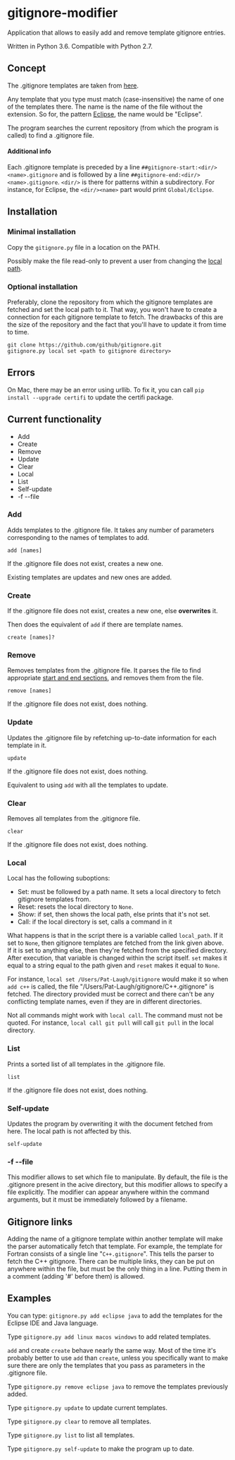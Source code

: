 # gitignore-modifier
Application that allows to easily add and remove template gitignore entries.

Written in Python 3.6. Compatible with Python 2.7.

## Concept

The .gitignore templates are taken from [here](https://github.com/github/gitignore).

Any template that you type must match (case-insensitive) the name of one of the templates there.
The name is the name of the file without the extension. So for, the pattern [Eclipse](https://github.com/github/gitignore/blob/master/Global/Eclipse.gitignore), the name would be
"Eclipse".

The program searches the current repository (from which the program is called) to find
a .gitignore file.

#### Additional info

Each .gitignore template is preceded by a line `##gitignore-start:<dir/><name>.gitignore` and is followed by
a line `##gitignore-end:<dir/><name>.gitignore`. `<dir/>` is there for patterns within a
subdirectory. For instance, for Eclipse, the `<dir/><name>` part would print `Global/Eclipse`.

## Installation

### Minimal installation

Copy the `gitignore.py` file in a location on the PATH.

Possibly make the file read-only to prevent a user from changing the [local path](#local).

### Optional installation

Preferably, clone the repository from which the gitignore templates are fetched and set the
local path to it. That way, you won't have to create a connection for each gitignore template
to fetch. The drawbacks of this are the size of the repository and the fact that you'll have
to update it from time to time.

    git clone https://github.com/github/gitignore.git
	gitignore.py local set <path to gitignore directory>

## Errors
On Mac, there may be an error using urllib. To fix it, you can call
`pip install --upgrade certifi` to update the certifi package.

## Current functionality

- Add
- Create
- Remove
- Update
- Clear
- Local
- List
- Self-update
- -f --file

### Add

Adds templates to the .gitignore file. It takes any number of parameters corresponding
to the names of templates to add.

    add [names]

If the .gitignore file does not exist, creates a new one.

Existing templates are updates and new ones are added.

### Create

If the .gitignore file does not exist, creates a new one, else **overwrites** it.

Then does the equivalent of `add` if there are template names.

    create [names]?

### Remove

Removes templates from the .gitignore file. It parses the file to find appropriate
[start and end sections](#additional-info), and removes them from the file.

    remove [names]

If the .gitignore file does not exist, does nothing.

### Update

Updates the .gitignore file by refetching up-to-date information for each template in it.

    update

If the .gitignore file does not exist, does nothing.

Equivalent to using `add` with all the templates to update.

### Clear

Removes all templates from the .gitignore file.

    clear

If the .gitignore file does not exist, does nothing.

### Local

Local has the following suboptions:
- Set: must be followed by a path name. It sets a local directory to fetch gitignore
    templates from.
- Reset: resets the local directory to `None`.
- Show: if set, then shows the local path, else prints that it's not set.
- Call: if the local directory is set, calls a command in it

What happens is that in the script there is a variable called `local_path`. If it set
to `None`, then gitignore templates are fetched from the link given above. If it is
set to anything else, then they're fetched from the specified directory. After execution,
that variable is changed within the script itself. `set` makes it equal to a string equal
to the path given and `reset` makes it equal to `None`.

For instance, `local set /Users/Pat-Laugh/gitignore` would make it so when `add c++`
is called, the file "/Users/Pat-Laugh/gitignore/C++.gitignore" is fetched. The directory
provided must be correct and there can't be any conflicting template names, even if
they are in different directories.

Not all commands might work with `local call`. The command must not be quoted. For
instance, `local call git pull` will call `git pull` in the local directory.

### List

Prints a sorted list of all templates in the .gitignore file.

    list

If the .gitignore file does not exist, does nothing.

### Self-update

Updates the program by overwriting it with the document fetched from here. The local
path is not affected by this.

    self-update

### -f --file

This modifier allows to set which file to manipulate. By default, the file is the
.gitignore present in the acive directory, but this modifier allows to specify a file
explicitly. The modifier can appear anywhere within the command arguments, but it must
be immediately followed by a filename.

## Gitignore links

Adding the name of a gitignore template within another template will make the parser
automatically fetch that template. For example, the template for Fortran consists of a
single line "`C++.gitignore`". This tells the parser to fetch the C++ gitignore. There
can be multiple links, they can be put on anywhere within the file, but must be the only
thing in a line. Putting them in a comment (adding '#' before them) is allowed.

## Examples

You can type: `gitignore.py add eclipse java` to add the templates for the
Eclipse IDE and Java language.

Type `gitignore.py add linux macos windows` to add related templates.

`add` and create `create` behave nearly the same way. Most of the time it's probably better to
use `add` than `create`, unless you specifically want to make sure there are only the templates
that you pass as parameters in the .gitignore file.

Type `gitignore.py remove eclipse java` to remove the templates previously added.

Type `gitignore.py update` to update current templates.

Type `gitignore.py clear` to remove all templates.

Type `gitignore.py list` to list all templates.

Type `gitignore.py self-update` to make the program up to date.

